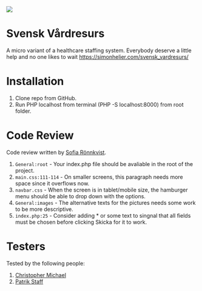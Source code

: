 <img src="https://media.giphy.com/media/1FMaabePDEfgk/giphy.gif" />

# Svensk Vårdresurs

A micro variant of a healthcare staffing system. Everybody deserve a little help and no one likes to wait
https://simonhelier.com/svensk_vardresurs/

# Installation

1. Clone repo from GitHub.
2. Run PHP localhost from terminal (PHP -S localhost:8000) from root folder.

# Code Review

Code review written by [Sofia Rönnkvist](https://github.com/sofiaronnkvist).

1. `General:root` - Your index.php file should be avaliable in the root of the project.
2. `main.css:111-114` - On smaller screens, this paragraph needs more space since it overflows now.
3. `navbar.css` - When the screen is in tablet/mobile size, the hamburger menu should be able to drop down with the options.
4. `General:images` - The alternative texts for the pictures needs some work to be more descriptive.
5. `index.php:25` - Consider adding \* or some text to singnal that all fields must be chosen before clicking Skicka for it to work.

# Testers

Tested by the following people:

1. [Christopher Michael](https://github.com/chrs-m)
2. [Patrik Staff](https://github.com/patrikstaaf)
